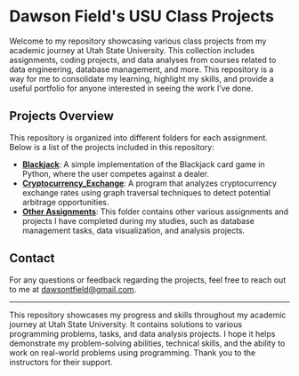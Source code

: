 # Dawson Field's USU Class Projects

Welcome to my repository showcasing various class projects from my academic journey at Utah State University. This collection includes assignments, coding projects, and data analyses from courses related to data engineering, database management, and more. This repository is a way for me to consolidate my learning, highlight my skills, and provide a useful portfolio for anyone interested in seeing the work I’ve done.

## Projects Overview

This repository is organized into different folders for each assignment. Below is a list of the projects included in this repository:

- **[Blackjack](blackjack/)**: A simple implementation of the Blackjack card game in Python, where the user competes against a dealer.
- **[Cryptocurrency_Exchange](crypto-arbitrage/)**: A program that analyzes cryptocurrency exchange rates using graph traversal techniques to detect potential arbitrage opportunities.
- **[Other Assignments](other-assignments/)**: This folder contains other various assignments and projects I have completed during my studies, such as database management tasks, data visualization, and analysis projects.

## Contact

For any questions or feedback regarding the projects, feel free to reach out to me at [dawsontfield@gmail.com](mailto:dawsontfield@gmail.com).

---

This repository showcases my progress and skills throughout my academic journey at Utah State University. It contains solutions to various programming problems, tasks, and data analysis projects. I hope it helps demonstrate my problem-solving abilities, technical skills, and the ability to work on real-world problems using programming. Thank you to the instructors for their support.
